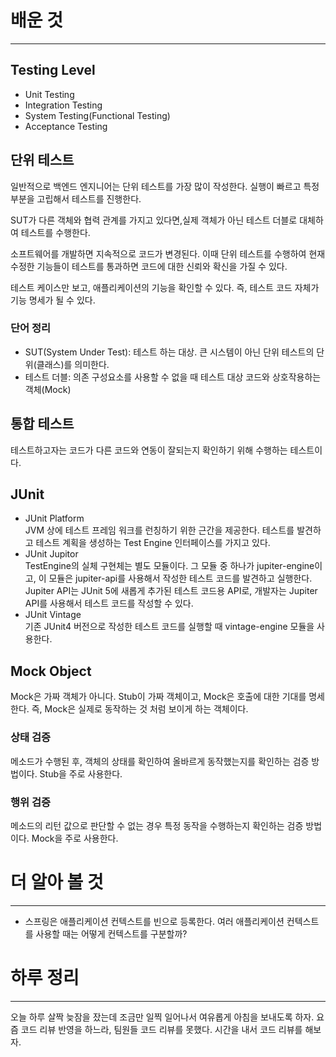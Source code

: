 # 배운 것
---
## Testing Level
- Unit Testing
- Integration Testing
- System Testing(Functional Testing)
- Acceptance Testing

## 단위 테스트
일반적으로 백엔드 엔지니어는 단위 테스트를 가장 많이 작성한다. 실행이 빠르고 특정 부분을 고립해서 테스트를 진행한다.<br/>

SUT가 다른 객체와 협력 관계를 가지고 있다면,실제 객체가 아닌 테스트 더블로 대체하여 테스트를 수행한다.<br/>

소프트웨어를 개발하면 지속적으로 코드가 변경된다. 이때 단위 테스트를 수행하여 현재 수정한 기능들이 테스트를 통과하면 코드에 대한 신뢰와 확신을 가질 수 있다.<br/>

테스트 케이스만 보고, 애플리케이션의 기능을 확인할 수 있다. 즉, 테스트 코드 자체가 기능 명세가 될 수 있다.

### 단어 정리
- SUT(System Under Test): 테스트 하는 대상. 큰 시스템이 아닌 단위 테스트의 단위(클래스)를 의미한다.
- 테스트 더블: 의존 구성요소를 사용할 수 없을 때 테스트 대상 코드와 상호작용하는 객체(Mock) 


## 통합 테스트
테스트하고자는 코드가 다른 코드와 연동이 잘되는지 확인하기 위해 수행하는 테스트이다.


## JUnit
- JUnit Platform<br/>
JVM 상에 테스트 프레임 워크를 런칭하기 위한 근간을 제공한다. 테스트를 발견하고 테스트 계획을 생성하는 Test Engine 인터페이스를 가지고 있다.
- JUnit Jupitor<br/>
TestEngine의 실체 구현체는 별도 모듈이다. 그 모듈 중 하나가 jupiter-engine이고, 이 모듈은 jupiter-api를 사용해서 작성한 테스트 코드를 발견하고 실행한다. Jupiter API는 JUnit 5에 새롭게 추가된 테스트 코드용 API로, 개발자는 Jupiter API를 사용해서 테스트 코드를 작성할 수 있다.
- JUnit Vintage<br/>
기존 JUnit4 버전으로 작성한 테스트 코드를 실행할 때 vintage-engine 모듈을 사용한다.

## Mock Object
Mock은 가짜 객체가 아니다. Stub이 가짜 객체이고, Mock은 호출에 대한 기대를 명세한다. 즉, Mock은 실제로 동작하는 것 처럼 보이게 하는 객체이다.

### 상태 검증
메소드가 수행된 후, 객체의 상태를 확인하여 올바르게 동작했는지를 확인하는 검증 방법이다. Stub을 주로 사용한다. 

### 행위 검증
메소드의 리턴 값으로 판단할 수 없는 경우 특정 동작을 수행하는지 확인하는 검증 방법이다. Mock을 주로 사용한다.


# 더 알아 볼 것
---
- 스프링은 애플리케이션 컨텍스트를 빈으로 등록한다. 여러 애플리케이션 컨텍스트를 사용할 때는 어떻게 컨텍스트를 구분할까?

# 하루 정리
---
오늘 하루 살짝 늦잠을 잤는데 조금만 일찍 일어나서 여유롭게 아침을 보내도록 하자. 요즘 코드 리뷰 반영을 하느라, 팀원들 코드 리뷰를 못했다. 시간을 내서 코드 리뷰를 해보자.